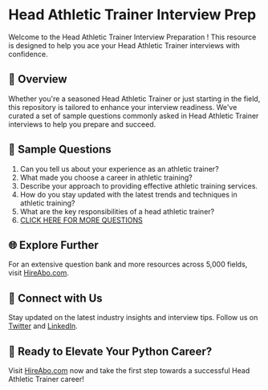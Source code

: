 # Head Athletic Trainer Interview Prep

Welcome to the Head Athletic Trainer Interview Preparation ! This resource is designed to help you ace your Head Athletic Trainer interviews with confidence.

## 🚀 Overview

Whether you're a seasoned Head Athletic Trainer or just starting in the field, this repository is tailored to enhance your interview readiness. We've curated a set of sample questions commonly asked in Head Athletic Trainer interviews to help you prepare and succeed.

## 📝 Sample Questions

1. Can you tell us about your experience as an athletic trainer?
2. What made you choose a career in athletic training?
3. Describe your approach to providing effective athletic training services.
4. How do you stay updated with the latest trends and techniques in athletic training?
5. What are the key responsibilities of a head athletic trainer?
6. [CLICK HERE FOR MORE QUESTIONS](https://hireabo.com/job/15_3_1/Head%20Athletic%20Trainer)

## 🌐 Explore Further

For an extensive question bank and more resources across 5,000 fields, visit [HireAbo.com](https://www.hireabo.com).

## 📱 Connect with Us

Stay updated on the latest industry insights and interview tips. Follow us on [Twitter](https://twitter.com/hireabo) and [LinkedIn](https://www.linkedin.com/in/hire-abo-3609972a8/).

## 🚀 Ready to Elevate Your Python Career?

Visit [HireAbo.com](https://www.hireabo.com) now and take the first step towards a successful Head Athletic Trainer career!
